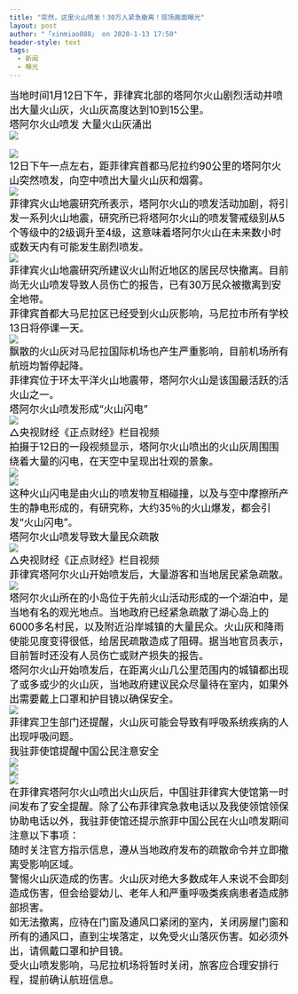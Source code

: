 ```yaml
---
title: "突然，这里火山喷发！30万人紧急撤离！现场画面曝光"
layout: post
author: "「xinmiao888」 on 2020-1-13 17:50"
header-style: text
tags:
  - 新闻
  - 曝光
---
```


<head></head>
<body>
 <div align="left"> 
  <font style="color:rgb(0, 0, 0)"><font face="&amp;quot"><font style="font-size:18px">当地时间1月12日下午，菲律宾北部的塔阿尔火山剧烈活动并喷出大量火山灰，火山灰高度达到10到15公里。</font></font></font> 
 </div> 
 <div align="left"> 
  <font style="color:rgb(0, 0, 0)"><font face="&amp;quot"><font style="font-size:18px">塔阿尔火山喷发 大量火山灰涌出</font></font></font> 
 </div> 
 <div align="left"> 
  <font style="color:rgb(0, 0, 0)"><font face="&amp;quot"><font style="font-size:18px"><img src="https://inews.gtimg.com/newsapp_match/0/10940665102/0" onload="thumbImg(this)"></font></font></font> 
 </div>
 <br> 
 <div align="left"> 
  <font style="color:rgb(0, 0, 0)"><font face="&amp;quot"><font style="font-size:18px"><img src="https://inews.gtimg.com/newsapp_match/0/11192185964/0" onload="thumbImg(this)"></font></font></font> 
 </div> 
 <div align="left"> 
  <font style="color:rgb(0, 0, 0)"><font face="&amp;quot"><font style="font-size:18px">12日下午一点左右，距菲律宾首都马尼拉约90公里的塔阿尔火山突然喷发，向空中喷出大量火山灰和烟雾。</font></font></font> 
 </div> 
 <div align="left"> 
  <font style="color:rgb(0, 0, 0)"><font face="&amp;quot"><font style="font-size:18px"><img src="https://inews.gtimg.com/newsapp_match/0/11192185965/0" onload="thumbImg(this)"></font></font></font> 
 </div> 
 <div align="left"> 
  <font style="color:rgb(0, 0, 0)"><font face="&amp;quot"><font style="font-size:18px">菲律宾火山地震研究所表示，塔阿尔火山的喷发活动加剧，将引发一系列火山地震，研究所已将塔阿尔火山的喷发警戒级别从5个等级中的2级调升至4级，这意味着塔阿尔火山在未来数小时或数天内有可能发生剧烈喷发。</font></font></font> 
 </div> 
 <div align="left"> 
  <font style="color:rgb(0, 0, 0)"><font face="&amp;quot"><font style="font-size:18px"><img src="https://inews.gtimg.com/newsapp_match/0/11192185966/0" onload="thumbImg(this)"></font></font></font> 
 </div> 
 <div align="left"> 
  <font style="color:rgb(0, 0, 0)"><font face="&amp;quot"><font style="font-size:18px">菲律宾火山地震研究所建议火山附近地区的居民尽快撤离。目前尚无火山喷发导致人员伤亡的报告，已有30万民众被撤离到安全地带。</font></font></font> 
 </div> 
 <div align="left"> 
  <font style="color:rgb(0, 0, 0)"><font face="&amp;quot"><font style="font-size:18px">菲律宾首都大马尼拉区已经受到火山灰影响，马尼拉市所有学校13日将停课一天。</font></font></font> 
 </div> 
 <div align="left"> 
  <font style="color:rgb(0, 0, 0)"><font face="&amp;quot"><font style="font-size:18px"><img src="https://inews.gtimg.com/newsapp_bt/0/11192185967/1000" onload="thumbImg(this)"></font></font></font> 
 </div> 
 <div align="left"> 
  <font style="color:rgb(0, 0, 0)"><font face="&amp;quot"><font style="font-size:18px">飘散的火山灰对马尼拉国际机场也产生严重影响，目前机场所有航班均暂停起降。</font></font></font> 
 </div> 
 <div align="left"> 
  <font style="color:rgb(0, 0, 0)"><font face="&amp;quot"><font style="font-size:18px">菲律宾位于环太平洋火山地震带，塔阿尔火山是该国最活跃的活火山之一。</font></font></font> 
 </div> 
 <div align="left"> 
  <font style="color:rgb(0, 0, 0)"><font face="&amp;quot"><font style="font-size:18px">塔阿尔火山喷发形成“火山闪电”</font></font></font> 
 </div> 
 <div align="left"> 
  <font style="color:rgb(0, 0, 0)"><font face="&amp;quot"><font style="font-size:18px"><img src="https://inews.gtimg.com/newsapp_match/0/10940665102/0" onload="thumbImg(this)"></font></font></font> 
 </div> 
 <div align="left"> 
  <font style="color:rgb(0, 0, 0)"><font face="&amp;quot"><font style="font-size:18px">△央视财经《正点财经》栏目视频</font></font></font> 
 </div> 
 <div align="left"> 
  <font style="color:rgb(0, 0, 0)"><font face="&amp;quot"><font style="font-size:18px">拍摄于12日的一段视频显示，塔阿尔火山喷出的火山灰周围围绕着大量的闪电，在天空中呈现出壮观的景象。</font></font></font> 
 </div> 
 <div align="left"> 
  <font style="color:rgb(0, 0, 0)"><font face="&amp;quot"><font style="font-size:18px"><img src="https://inews.gtimg.com/newsapp_match/0/11192185968/0" onload="thumbImg(this)"></font></font></font> 
 </div> 
 <div align="left"> 
  <font style="color:rgb(0, 0, 0)"><font face="&amp;quot"><font style="font-size:18px"><img src="https://inews.gtimg.com/newsapp_match/0/11192185971/0" onload="thumbImg(this)"></font></font></font> 
 </div> 
 <div align="left"> 
  <font style="color:rgb(0, 0, 0)"><font face="&amp;quot"><font style="font-size:18px">这种火山闪电是由火山的喷发物互相碰撞，以及与空中摩擦所产生的静电形成的，有研究称，大约35％的火山爆发，都会引发“火山闪电”。</font></font></font> 
 </div> 
 <div align="left"> 
  <font style="color:rgb(0, 0, 0)"><font face="&amp;quot"><font style="font-size:18px">塔阿尔火山喷发导致大量民众疏散</font></font></font> 
 </div> 
 <div align="left"> 
  <font style="color:rgb(0, 0, 0)"><font face="&amp;quot"><font style="font-size:18px"><img src="https://inews.gtimg.com/newsapp_match/0/10940665102/0" onload="thumbImg(this)"></font></font></font> 
 </div> 
 <div align="left"> 
  <font style="color:rgb(0, 0, 0)"><font face="&amp;quot"><font style="font-size:18px">△央视财经《正点财经》栏目视频</font></font></font> 
 </div> 
 <div align="left"> 
  <font style="color:rgb(0, 0, 0)"><font face="&amp;quot"><font style="font-size:18px">菲律宾塔阿尔火山开始喷发后，大量游客和当地居民紧急疏散。</font></font></font> 
 </div> 
 <div align="left"> 
  <font style="color:rgb(0, 0, 0)"><font face="&amp;quot"><font style="font-size:18px"><img src="https://inews.gtimg.com/newsapp_match/0/11192185972/0" onload="thumbImg(this)"></font></font></font> 
 </div> 
 <div align="left"> 
  <font style="color:rgb(0, 0, 0)"><font face="&amp;quot"><font style="font-size:18px">塔阿尔火山所在的小岛位于先前火山活动形成的一个湖泊中，是当地有名的观光地点。当地政府已经紧急疏散了湖心岛上的6000多名村民，以及附近沿岸城镇的大量民众。火山灰和降雨使能见度变得很低，给居民疏散造成了阻碍。据当地官员表示，目前暂时还没有人员伤亡或财产损失的报告。</font></font></font> 
 </div> 
 <div align="left"> 
  <font style="color:rgb(0, 0, 0)"><font face="&amp;quot"><font style="font-size:18px">塔阿尔火山开始喷发后，在距离火山几公里范围内的城镇都出现了或多或少的火山灰，当地政府建议民众尽量待在室内，如果外出需要戴上口罩和护目镜以确保安全。</font></font></font> 
 </div> 
 <div align="left"> 
  <font style="color:rgb(0, 0, 0)"><font face="&amp;quot"><font style="font-size:18px"><img src="https://inews.gtimg.com/newsapp_bt/0/11192185973/1000" onload="thumbImg(this)"></font></font></font> 
 </div> 
 <div align="left"> 
  <font style="color:rgb(0, 0, 0)"><font face="&amp;quot"><font style="font-size:18px">菲律宾卫生部门还提醒，火山灰可能会导致有呼吸系统疾病的人出现呼吸问题。</font></font></font> 
 </div> 
 <div align="left"> 
  <font style="color:rgb(0, 0, 0)"><font face="&amp;quot"><font style="font-size:18px">我驻菲使馆提醒中国公民注意安全</font></font></font> 
 </div> 
 <div align="left"> 
  <font style="color:rgb(0, 0, 0)"><font face="&amp;quot"><font style="font-size:18px"><img src="https://inews.gtimg.com/newsapp_match/0/10940665102/0" onload="thumbImg(this)"></font></font></font> 
 </div> 
 <div align="left"> 
  <font style="color:rgb(0, 0, 0)"><font face="&amp;quot"><font style="font-size:18px"><img src="https://inews.gtimg.com/newsapp_bt/0/11192185974/1000" onload="thumbImg(this)"></font></font></font> 
 </div> 
 <div align="left"> 
  <font style="color:rgb(0, 0, 0)"><font face="&amp;quot"><font style="font-size:18px"><img src="https://inews.gtimg.com/newsapp_bt/0/11192185975/1000" onload="thumbImg(this)"></font></font></font> 
 </div> 
 <div align="left"> 
  <font style="color:rgb(0, 0, 0)"><font face="&amp;quot"><font style="font-size:18px">在菲律宾塔阿尔火山喷出火山灰后，中国驻菲律宾大使馆第一时间发布了安全提醒。除了公布菲律宾急救电话以及我使领馆领保协助电话以外，我驻菲使馆还提示旅菲中国公民在火山喷发期间注意以下事项：</font></font></font> 
 </div> 
 <div align="left"> 
  <font style="color:rgb(0, 0, 0)"><font face="&amp;quot"><font style="font-size:18px">随时关注官方指示信息，遵从当地政府发布的疏散命令并立即撤离受影响区域。</font></font></font> 
 </div> 
 <div align="left"> 
  <font style="color:rgb(0, 0, 0)"><font face="&amp;quot"><font style="font-size:18px">警惕火山灰造成的伤害。火山灰对绝大多数成年人来说不会即刻造成伤害，但会给婴幼儿、老年人和严重呼吸类疾病患者造成肺部损害。</font></font></font> 
 </div> 
 <div align="left"> 
  <font style="color:rgb(0, 0, 0)"><font face="&amp;quot"><font style="font-size:18px">如无法撤离，应待在门窗及通风口紧闭的室内，关闭房屋门窗和所有的通风口，直到尘埃落定，以免受火山落灰伤害。如必须外出，请佩戴口罩和护目镜。</font></font></font> 
 </div> 
 <div align="left"> 
  <font style="color:rgb(0, 0, 0)"><font face="&amp;quot"><font style="font-size:18px">受火山喷发影响，马尼拉机场将暂时关闭，旅客应合理安排行程，提前确认航班信息。</font></font></font> 
 </div>
 <br>
</body>


